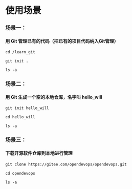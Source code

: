 # 使用场景

### 场景一：

#### 用 Git 管理已有的代码（把已有的项目代码纳入Git管理）

```
cd /learn_git

git init .

ls -a
```

### 场景二：

#### 用 Git 生成一个空的本地仓库，名字叫 hello\_will

```
git init hello_will

cd hello_will

ls -a
```

### 场景三：

#### 下载开源软件仓库到本地进行管理

```
git clone https://gitee.com/opendevops/opendevops.git

cd opendevops

ls -a
```
